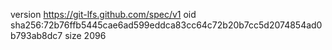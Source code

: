 version https://git-lfs.github.com/spec/v1
oid sha256:72b76ffb5445cae6ad599eddca83cc64c72b20b7cc5d2074854ad0b793ab8dc7
size 2096
